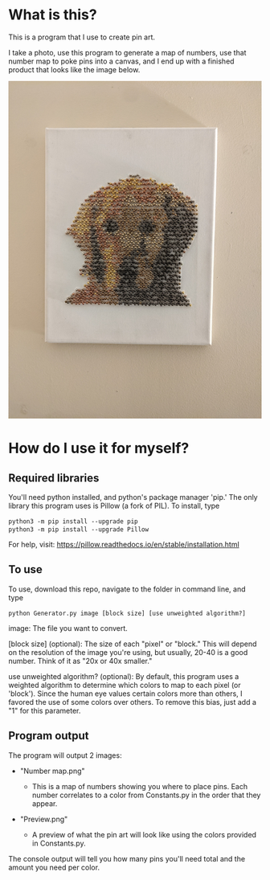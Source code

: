 # What is this?

This is a program that I use to create pin art.

I take a photo, use this program to generate a map of numbers,
use that number map to poke pins into a canvas, and I end up with a finished
product that looks like the image below.

![Image of finished pin art](Final_product_example.jpg)

# How do I use it for myself?

## Required libraries

You'll need python installed, and python's package manager 'pip.'
The only library this program uses is Pillow (a fork of PIL).
To install, type
```
python3 -m pip install --upgrade pip
python3 -m pip install --upgrade Pillow
```
For help, visit: https://pillow.readthedocs.io/en/stable/installation.html

## To use

To use, download this repo, navigate to the folder in command line, and type
```
python Generator.py image [block size] [use unweighted algorithm?]
```

image: The file you want to convert.

\[block size\] (optional): The size of each "pixel" or "block."  This will
depend on the resolution of the image you're using, but usually, 20-40 is a good
number.  Think of it as "20x or 40x smaller."

use unweighted algorithm? (optional): By default, this program uses a
weighted algorithm to determine which colors to map to each pixel
(or 'block'). Since the human eye values certain colors more than others,
I favored the use of some colors over others.  To remove this bias,
just add a "1" for this parameter.

## Program output

The program will output 2 images:

- "Number map.png"
  - This is a map of numbers showing you where to place pins.  Each number
  correlates to a color from Constants.py in the order that they appear.


- "Preview.png"
  - A preview of what the pin art will look like using the colors
provided in Constants.py.

The console output will tell you how many pins you'll need total and the
amount you need per color.

